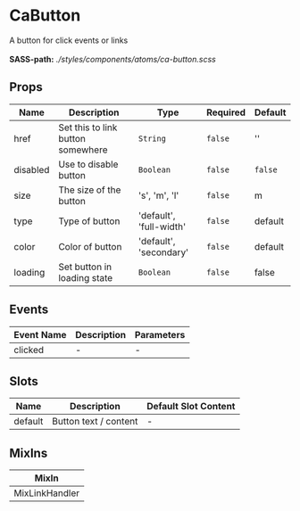 # CaButton

A button for click events or links<br><br> **SASS-path:** _./styles/components/atoms/ca-button.scss_

## Props

<!-- @vuese:CaButton:props:start -->
|Name|Description|Type|Required|Default|
|---|---|---|---|---|
|href|Set this to link button somewhere|`String`|`false`|''|
|disabled|Use to disable button|`Boolean`|`false`|`false`|
|size|The size of the button|'s', 'm', 'l'|`false`|m|
|type|Type of button|'default', 'full-width'|`false`|default|
|color|Color of button|'default', 'secondary'|`false`|default|
|loading|Set button in loading state|`Boolean`|`false`|false|

<!-- @vuese:CaButton:props:end -->


## Events

<!-- @vuese:CaButton:events:start -->
|Event Name|Description|Parameters|
|---|---|---|
|clicked|-|-|

<!-- @vuese:CaButton:events:end -->


## Slots

<!-- @vuese:CaButton:slots:start -->
|Name|Description|Default Slot Content|
|---|---|---|
|default|Button text / content|-|

<!-- @vuese:CaButton:slots:end -->


## MixIns

<!-- @vuese:CaButton:mixIns:start -->
|MixIn|
|---|
|MixLinkHandler|

<!-- @vuese:CaButton:mixIns:end -->


